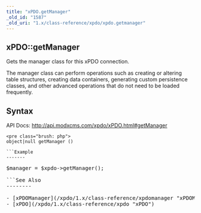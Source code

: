 ```yaml
---
title: "xPDO.getManager"
_old_id: "1587"
_old_uri: "1.x/class-reference/xpdo/xpdo.getmanager"
---
```


xPDO::getManager
----------------

Gets the manager class for this xPDO connection.

The manager class can perform operations such as creating or altering table structures, creating data containers, generating custom persistence classes, and other advanced operations that do not need to be loaded frequently.

Syntax
------

API Docs: <http://api.modxcms.com/xpdo/xPDO.html#getManager>

```
<pre class="brush: php">
object|null getManager ()

```Example
-------

```
<pre class="brush: php">
$manager = $xpdo->getManager();

```See Also
--------

- [xPDOManager](/xpdo/1.x/class-reference/xpdomanager "xPDOManager")
- [xPDO](/xpdo/1.x/class-reference/xpdo "xPDO")